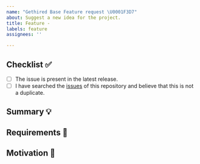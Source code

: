 ```yaml
---
name: "Gethired Base Feature request \U0001F3D7️"
about: Suggest a new idea for the project.
title: Feature -
labels: feature
assignees: ''

---
```


<!-- Provide a general summary of the feature in the Title above -->

## Checklist ✅

<!-- Checked checkbox should look like this: [x] -->

- [ ] The issue is present in the latest release.
- [ ] I have searched the [issues](https://github.com/Platzi-Master-C8/gethired-base/issues) of this repository and believe that this is not a duplicate.

## Summary 💡

<!-- Describe how it should work. -->

## Requirements 🌈

<!-- Provide a description of the requirements the feature should accomplish. -->

## Motivation 🔦

<!-- What are you trying to accomplish? How has the lack of this feature affected you? -->